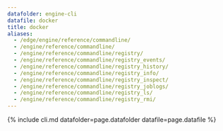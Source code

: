 ```yaml
---
datafolder: engine-cli
datafile: docker
title: docker
aliases:
  - /edge/engine/reference/commandline/
  - /engine/reference/commandline/ 
  - /engine/reference/commandline/registry/
  - /engine/reference/commandline/registry_events/
  - /engine/reference/commandline/registry_history/
  - /engine/reference/commandline/registry_info/
  - /engine/reference/commandline/registry_inspect/
  - /engine/reference/commandline/registry_joblogs/
  - /engine/reference/commandline/registry_ls/
  - /engine/reference/commandline/registry_rmi/
---
```

<!--
This page is automatically generated from Docker's source code. If you want to
suggest a change to the text that appears here, open a ticket or pull request
in the source repository on GitHub:

https://github.com/docker/cli
-->

{% include cli.md datafolder=page.datafolder datafile=page.datafile %}
